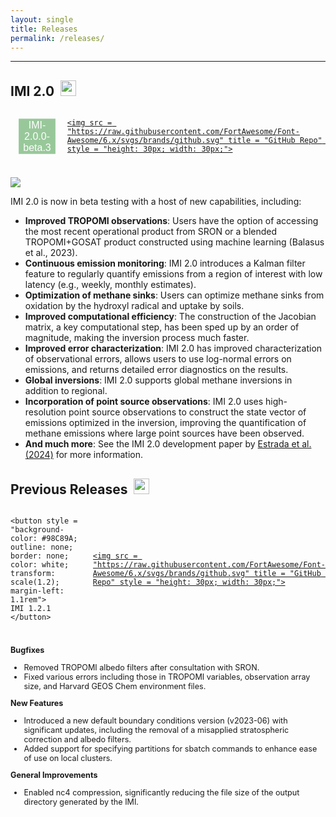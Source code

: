 ```yaml
---
layout: single
title: Releases
permalink: /releases/
---
```


<hr>
<h2 id = "new_developments">IMI 2.0<span><img src = "https://raw.githubusercontent.com/FortAwesome/Font-Awesome/6.x/svgs/solid/flask.svg" style = "height: 25px; width: 25px; margin-bottom: 5px; margin-left: 10px;"></span></h2>

<div style = "display: flex; justify-content: left; gap: 1.5rem; align-items: center; margin-bottom: 1.5rem">

<button style = "background-color: #98C89A; outline: none; border: none; color: white; transform: scale(1.2); margin-left: 1.1rem">
IMI-2.0.0-beta.3
</button>
<a href = "https://github.com/geoschem/integrated_methane_inversion/releases" target = "#">

    <img src = "https://raw.githubusercontent.com/FortAwesome/Font-Awesome/6.x/svgs/brands/github.svg" title = "GitHub Repo" style = "height: 30px; width: 30px;">

</a>
</div>

<img src="{{ site.baseurl }}/assets/plots/IMI2.png" />

<p>
IMI 2.0 is now in beta testing with a host of new capabilities, including:

<ul>
<li>
<strong>Improved TROPOMI observations</strong>: Users have the option of accessing the most recent operational product from SRON or a blended TROPOMI+GOSAT product constructed using machine learning (Balasus et al., 2023).
</li>
<li>
<strong>Continuous emission monitoring</strong>: IMI 2.0 introduces a Kalman filter feature to regularly quantify emissions from a region of interest with low latency (e.g., weekly, monthly estimates).
</li>
<li>
<strong>Optimization of methane sinks</strong>: Users can optimize methane sinks from oxidation by the hydroxyl radical and uptake by soils.
</li>
<li>
<strong>Improved computational efficiency</strong>: The construction of the Jacobian matrix, a key computational step, has been sped up by an order of magnitude, making the inversion process much faster.
</li>

<li>
<strong>Improved error characterization</strong>: IMI 2.0 has improved characterization of observational errors, allows users to use log-normal errors on emissions, and returns detailed error diagnostics on the results.
</li>

<li>
<strong>Global inversions</strong>: IMI 2.0 supports global methane inversions in addition to regional.
</li>
<li>
<strong>Incorporation of point source observations</strong>: IMI 2.0 uses high-resolution point source observations to construct the state vector of emissions optimized in the inversion, improving the quantification of methane emissions where large point sources have been observed.
</li>
<li>
<strong>And much more</strong>: See the IMI 2.0 development paper by <a href = "https://acmg.seas.harvard.edu/sites/projects.iq.harvard.edu/files/acmg/files/estrada2024_imi.pdf" target = "#">Estrada et al. (2024)</a> for more information.

</li>

</ul>

</p>

<h2 id = "new_developments">Previous Releases<span><img src = "https://raw.githubusercontent.com/FortAwesome/Font-Awesome/6.x/svgs/solid/house.svg" style = "height: 25px; width: 25px; margin-bottom: 5px; margin-left: 10px;"></span></h2>

<div style = "display: flex; justify-content: left; gap: 1.5rem; align-items: center; margin-bottom: 1.5rem">

    <button style = "background-color: #98C89A; outline: none; border: none; color: white; transform: scale(1.2); margin-left: 1.1rem">
    IMI 1.2.1
    </button>

<a href = "https://github.com/geoschem/integrated_methane_inversion/releases" target = "#">

    <img src = "https://raw.githubusercontent.com/FortAwesome/Font-Awesome/6.x/svgs/brands/github.svg" title = "GitHub Repo" style = "height: 30px; width: 30px;">

</a>

</div>

<div style = "font-size: 0.9em">
<strong>Bugfixes</strong>
<ul>
    <li>Removed TROPOMI albedo filters after consultation with SRON.</li>
    <li>Fixed various errors including those in TROPOMI variables, observation array size, and Harvard GEOS Chem environment files.</li>
</ul>

<strong>New Features</strong>

 <ul>
    <li>Introduced a new default boundary conditions version (v2023-06) with significant updates, including the removal of a misapplied stratospheric correction and albedo filters.</li>
    <li>Added support for specifying partitions for sbatch commands to enhance ease of use on local clusters.</li>
</ul>

<strong>General Improvements</strong>

<ul>
<li>Enabled nc4 compression, significantly reducing the file size of the output directory generated by the IMI.</li>
</ul>

 </div>
